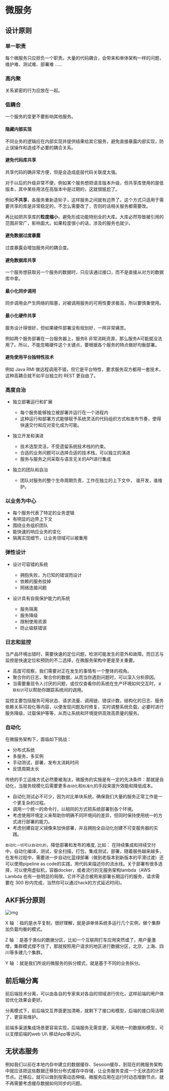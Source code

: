 # 微服务

## 设计原则

### 单一职责

每个微服务只应担负一个职责。大量的代码耦合，会带来和单体架构一样的问题，维护难、测试难、部署难 ……



### 高内聚

关系紧密的行为应放在一起。



### 低耦合

一个服务的变更不要影响其他服务。



#### 隐藏内部实现

不同业务的逻辑应在内部实现并提供结果给其它服务，避免直接暴露内部实现，防止误操作和造成不必要的耦合关系。



#### 避免代码库共享

共享代码的确非常方便，但是会造成底层代码关联度太强。

对于以后的升级非常不便，例如某个服务想把语言版本升级，但共享库使用的是低版本，其中某些用法在高版本中是过期的，这就很尴尬了。

例如**不共享**，各服务重新造轮子，这样服务之间就有边界了。这个方式只适用于需要共享的库是非常稳定的，不怎么需要改了，否则的话相关服务都需要改。

再比如把共享库的**粒度缩小**，避免形成功能特别全的大库。大库必然导致被引用的范围非常广，影响面大。如果粒度很小的话，涉及的服务也就少。



#### 避免数据过度暴露

过度暴露会增加服务间的耦合度。



#### 避免数据库共享

一个服务想获取另一个服务的数据时，只应该通过接口，而不是直接从对方的数据库中拿。



#### 最小化同步调用

同步调用会产生网络的阻塞，对被调用服务的可用性要求极高，所以要慎重使用。



#### 最小化硬件共享

服务设计得很好，但如果硬件部署没有规划好，一样非常痛苦。

例如两个服务部署在一台服务器上，服务B 非常消耗资源，那么服务A可能就没法用了。所以，不能忽略硬件这个关键点，要根据各个服务的特点做好均衡部署。



#### 避免使用平台独特性技术

例如 Java RMI 做远程调用不错，但它是平台特性，要求服务双方都用一套技术，这种高耦合就不如平台独立的 REST 更自由了。



### 高度自治

- 独立部署运行和扩展

	- 每个服务能够独立被部署并运行在一个进程内
	- 这种运行和部署方式能够赋予系统灵活的代码组织方式和发布节奏，使得快速交付和应对变化成为可能。

- 独立开发和演进

	- 技术选型灵活，不受遗留系统技术栈的约束。
	- 合适的业务问题可以选择合适的技术栈，可以独立的演进
	- 服务与服务之间采取与语言无关的API进行集成

- 独立的团队和自治

	- 团队对服务的整个生命周期负责，工作在独立的上下文中， 谁开发，谁维护。

	

### 以业务为中心

- 每个服务代表了特定的业务逻辑
- 有明显的边界上下文
- 围绕业务组织团队
- 能快速的响应业务的变化
- 隔离实现细节，让业务领域可以被重用



### 弹性设计

- 设计可容错的系统

	- 拥抱失败，为已知的错误而设计
	- 依赖的服务挂掉
	- 网络连接问题

- 设计具有自我保护能力的系统

	- 服务隔离
	- 服务降级
	- 限制使用资源
	- 防止级联错误

	

### 日志和监控

当产品环境出错时，需要快速的定位问题，检测可能发生的意外和故障。而日志与监控是快速定位和预防的不二选择，在微服务架构中更是至关重要。

- 高度可观察，我们需要对正在发生的事情有一个整体的视角。
- 聚合你的日志，聚合你的数据，从而当你遇到问题时，可以深入分析原因。
- 当需要重现令人讨厌的问题，或仅仅查看你的系统在生产环境如何交互时，`关联标识`可以帮助你跟踪系统间的调用。

监控主要包括服务可用状态、请求流量、调用链、错误计数，结构化的日志、服务依赖关系可视化等内容，以便发现问题及时修复，实时调整系统负载，必要时进行服务降级，过载保护等等，从而让系统和环境提供高效高质量的服务。



### 自动化

在微服务架构下，面临如下挑战：

- 分布式系统
- 多服务，多实例
- 手动测试，部署，发布太消耗时间
- 反馈周期太长

传统的手工运维方式必然要被淘汰，微服务的实施是有一定的先决条件：那就是自动化，当服务规模化后需要更多`自动化`和`标准化`的手段来提升效能和降低成本。

- 自动化测试必不可少，因为对比单块系统，确保我们大量的服务正常工作是一个更复杂的过程。
- 调用一个统一的命令行，以相同的方式把系统部署到各个环境。
- 考虑使用环境定义来帮助你明确不同环境间的差异，但同时保持使用统一的方式进行部署的能力。
- 考虑创建自定义镜像来加快部署，并且拥抱全自动化创建不可变服务器的实践。

`自动化一切可以自动化的`，降低部署和发布的难度, 比如： 在持续集成和持续交付中，自动化编译，测试，安全扫描，打包，集成测试，部署，随着服务越来越多，在发布过程中，需要进一步自动化蓝绿部署（做到老版本到新版本的平滑过渡）还可以使用pipeline as code的实践，用代码来描述你的流水线。关于部署有很多选择，可以使用虚拟机，容器docker，或者流行的无服务架构lambda（AWS Lambda 也有一些明显的局限。它并不适合被用来部署长期运行的服务，请求需要在 300 秒内完成，当然你可以通过hack的方式延迟时间)。



## AKF拆分原则

![img](https://oss.xubighead.top/oss/image/202506/1930437503472472065.jpg)

X 轴 ：指的是水平复制，很好理解，就是讲单体系统多运行几个实例，做个集群加负载均衡的模式。

Z 轴 ：是基于类似的数据分区，比如一个互联网打车应用突然或了，用户量激增，集群模式撑不住了，那就按照用户请求的地区进行数据分区，北京、上海、四川等多建几个集群。

Y 轴 ：就是我们所说的微服务的拆分模式，就是基于不同的业务拆分。



## 前后端分离

前后端技术分离，可以由各自的专家来对各自的领域进行优化，这样前端的用户体验优化效果会更好。

分离模式下，前后端交互界面更加清晰，就剩下了接口和模型，后端的接口简洁明了，更容易维护。

前端多渠道集成场景更容易实现，后端服务无需变更，采用统一的数据和模型，可以支撑前端的web UI\ 移动App等访问。



## 无状态服务

例如我们以前在本地内存中建立的数据缓存、Session缓存，到现在的微服务架构中就应该把这些数据迁移到分布式缓存中存储，让业务服务变成一个无状态的计算节点。迁移后，就可以做到按需动态伸缩，微服务应用在运行时动态增删节点，就不再需要考虑缓存数据如何同步的问题。







